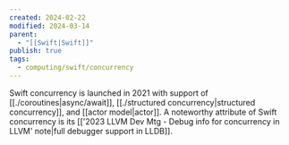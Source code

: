 ```yaml
---
created: 2024-02-22
modified: 2024-03-14
parent:
  - "[[Swift|Swift]]"
publish: true
tags:
  - computing/swift/concurrency
---
```


Swift concurrency is launched in 2021 with support of [[./coroutines|async/await]], [[./structured concurrency|structured concurrency]], and [[actor model|actor]]. A noteworthy attribute of Swift concurrency is its [['2023 LLVM Dev Mtg - Debug info for concurrency in LLVM' note|full debugger support in LLDB]].